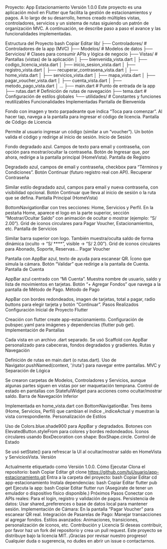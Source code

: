 Proyecto: App Estacionamiento
Versión 1.0.0
Este proyecto es una aplicación móvil en Flutter que facilita la gestión de estacionamientos y pagos. A lo largo de su desarrollo, hemos creado múltiples vistas, controladores, servicios y un sistema de rutas siguiendo un patrón de organización MVC. A continuación, se describe paso a paso el avance y las funcionalidades implementadas.

Estructura del Proyecto
bash
Copiar
Editar
lib/
├── Controladores/           # Controladores de la app (MVC)
├── Modelos/                 # Modelos de datos
├── Servicios/               # Clases para consumir APIs y lógica de negocio
├── Vistas/                  # Pantallas (vistas) de la aplicación
│   ├── bienvenida_vista.dart
│   ├── codigo_licencia_vista.dart
│   ├── inicio_sesion_vista.dart
│   ├── registro_vista.dart
│   ├── recuperar_contrasena_vista.dart
│   ├── home_vista.dart
│   ├── servicios_vista.dart
│   ├── mapa_vista.dart
│   ├── pagar_voucher_vista.dart
│   ├── cuenta_vista.dart
│   ├── metodo_pago_vista.dart
│   ...
├── main.dart                # Punto de entrada de la app
├── rutas.dart               # Definición de rutas de navegación
├── tema.dart                # Configuración de estilos globales
└── utilidades/              # Constantes y funciones reutilizables
Funcionalidades Implementadas
Pantalla de Bienvenida

Fondo con imagen y texto parpadeante que indica “Toca para comenzar”.
Al hacer tap, navega a la pantalla para ingresar el código de licencia.
Pantalla de Código de Licencia

Permite al usuario ingresar un código (similar a un “voucher”).
Un botón valida el código y redirige al inicio de sesión.
Inicio de Sesión

Fondo degradado azul.
Campos de texto para email y contraseña, con opción para mostrar/ocultar la contraseña.
Botón de Ingresar que, por ahora, redirige a la pantalla principal (HomeVista).
Pantalla de Registro

Degradado azul, campos de email y contraseña, checkbox para “Términos y Condiciones”.
Botón Continuar (futuro registro real con API).
Recuperar Contraseña

Similar estilo degradado azul, campos para email y nueva contraseña, con visibilidad opcional.
Botón Continuar que lleva al inicio de sesión o la ruta que se defina.
Pantalla Principal (HomeVista)

BottomNavigationBar con tres secciones: Home, Servicios y Perfil.
En la pestaña Home, aparece el logo en la parte superior, sección “Mostrar/Ocultar Saldo” con animación de ocultar o mostrar (ejemplo: “S/ 2.00”).
Grid de iconos circulares para Pagar Voucher, Estacionamientos, etc.
Pantalla de Servicios

Similar barra superior con logo.
También muestra/oculta saldo de forma dinámica (oculto → “S/ ****”, visible → “S/ 2.00”).
Grid de iconos circulares para Abonado, Soporte, Reservas…
Pagar Voucher

Pantalla con AppBar azul, texto de ayuda para escanear QR.
Ícono que simula la cámara.
Botón “Validar” que redirige a la pantalla de Cuenta.
Pantalla de Cuenta

AppBar azul centrado con “Mi Cuenta”.
Muestra nombre de usuario, saldo y lista de movimientos en tarjetas.
Botón “+ Agregar Fondos” que navega a la pantalla de Método de Pago.
Método de Pago

AppBar con bordes redondeados, imagen de tarjetas, total a pagar, radio buttons para elegir tarjeta y botón “Continuar”.
Pasos Realizados
Configuración Inicial de Proyecto Flutter

Creación con flutter create app-estacionamiento.
Configuración de pubspec.yaml para imágenes y dependencias (flutter pub get).
Implementación de Pantallas

Cada vista en un archivo .dart separado.
Se usó Scaffold con AppBar personalizado para cabeceras, fondos degradados y gradientes.
Rutas y Navegación

Definición de rutas en main.dart (o rutas.dart).
Uso de Navigator.pushNamed(context, '/ruta') para navegar entre pantallas.
MVC y Separación de Lógica

Se crearon carpetas de Modelos, Controladores y Servicios, aunque algunas partes siguen en vistas por ser maquetación temprana.
Control de estado en pantallas con StatefulWidget para acciones como ocultar/mostrar saldo.
Barra de Navegación Inferior

Implementada en home_vista.dart con BottomNavigationBar.
Tres ítems (Home, Servicios, Perfil) que cambian el índice _indiceActual y muestran la vista correspondiente.
Personalización de Estilos

Uso de Colors.blue.shade900 para AppBar y degradados.
Botones con ElevatedButton.styleFrom para colores y bordes redondeados.
Íconos circulares usando BoxDecoration con shape: BoxShape.circle.
Control de Estado

Se usó setState() para refrescar la UI al ocultar/mostrar saldo en HomeVista y ServiciosVista.
Versión

Actualmente etiquetado como Versión 1.0.0.
Cómo Ejecutar
Clona el repositorio:
bash
Copiar
Editar
git clone https://github.com/tuUsuario/app-estacionamiento.git
Entra a la carpeta del proyecto:
bash
Copiar
Editar
cd app-estacionamiento
Instala dependencias:
bash
Copiar
Editar
flutter pub get
Ejecuta la app:
bash
Copiar
Editar
flutter run
(Asegúrate de tener un emulador o dispositivo físico disponible.)
Próximos Pasos
Conectar con APIs reales: Para el login, registro y validación de pagos.
Persistencia de datos: Usar shared_preferences o base de datos local para mantener sesión.
Implementación de Cámara: En la pantalla “Pagar Voucher” para escanear QR real.
Integración de Pasarelas de Pago: Manejar transacciones al agregar fondos.
Estilos avanzados: Animaciones, transiciones, personalización de iconos, etc.
Contribución y Licencia
Si deseas contribuir, por favor haz un fork del repositorio y crea un pull request.
Este proyecto se distribuye bajo la licencia MIT.
¡Gracias por revisar nuestro progreso! Cualquier duda o sugerencia, no dudes en abrir un issue o contactarnos.
